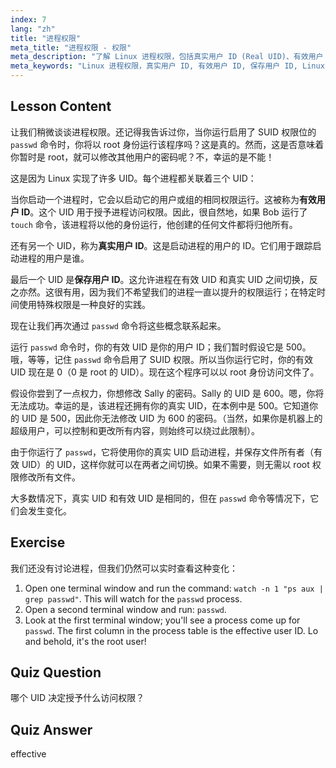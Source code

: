 ```yaml
---
index: 7
lang: "zh"
title: "进程权限"
meta_title: "进程权限 - 权限"
meta_description: "了解 Linux 进程权限，包括真实用户 ID (Real UID)、有效用户 ID (Effective UID) 和保存用户 ID (Saved User ID)。理解 UID 如何影响安全性和命令执行。立即开始学习！"
meta_keywords: "Linux 进程权限，真实用户 ID, 有效用户 ID, 保存用户 ID, Linux 安全，passwd 命令，Linux 教程，Linux 初学者"
---
```


## Lesson Content

让我们稍微谈谈进程权限。还记得我告诉过你，当你运行启用了 SUID 权限位的 `passwd` 命令时，你将以 root 身份运行该程序吗？这是真的。然而，这是否意味着你暂时是 root，就可以修改其他用户的密码呢？不，幸运的是不能！

这是因为 Linux 实现了许多 UID。每个进程都关联着三个 UID：

当你启动一个进程时，它会以启动它的用户或组的相同权限运行。这被称为**有效用户 ID**。这个 UID 用于授予进程访问权限。因此，很自然地，如果 Bob 运行了 `touch` 命令，该进程将以他的身份运行，他创建的任何文件都将归他所有。

还有另一个 UID，称为**真实用户 ID**。这是启动进程的用户的 ID。它们用于跟踪启动进程的用户是谁。

最后一个 UID 是**保存用户 ID**。这允许进程在有效 UID 和真实 UID 之间切换，反之亦然。这很有用，因为我们不希望我们的进程一直以提升的权限运行；在特定时间使用特殊权限是一种良好的实践。

现在让我们再次通过 `passwd` 命令将这些概念联系起来。

运行 `passwd` 命令时，你的有效 UID 是你的用户 ID；我们暂时假设它是 500。哦，等等，记住 `passwd` 命令启用了 SUID 权限。所以当你运行它时，你的有效 UID 现在是 0（0 是 root 的 UID）。现在这个程序可以以 root 身份访问文件了。

假设你尝到了一点权力，你想修改 Sally 的密码。Sally 的 UID 是 600。嗯，你将无法成功。幸运的是，该进程还拥有你的真实 UID，在本例中是 500。它知道你的 UID 是 500，因此你无法修改 UID 为 600 的密码。（当然，如果你是机器上的超级用户，可以控制和更改所有内容，则始终可以绕过此限制）。

由于你运行了 `passwd`，它将使用你的真实 UID 启动进程，并保存文件所有者（有效 UID）的 UID，这样你就可以在两者之间切换。如果不需要，则无需以 root 权限修改所有文件。

大多数情况下，真实 UID 和有效 UID 是相同的，但在 `passwd` 命令等情况下，它们会发生变化。

## Exercise

我们还没有讨论进程，但我们仍然可以实时查看这种变化：

1. Open one terminal window and run the command: `watch -n 1 "ps aux | grep passwd"`. This will watch for the `passwd` process.
2. Open a second terminal window and run: `passwd`.
3. Look at the first terminal window; you'll see a process come up for `passwd`. The first column in the process table is the effective user ID. Lo and behold, it's the root user!

## Quiz Question

哪个 UID 决定授予什么访问权限？

## Quiz Answer

effective
